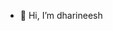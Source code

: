 - 👋 Hi, I’m dharineesh

<!---
dharineesh1309/dharineesh1309 is a ✨ special ✨ repository because its `README.md` (this file) appears on your GitHub profile.
You can click the Preview link to take a look at your changes.
--->
